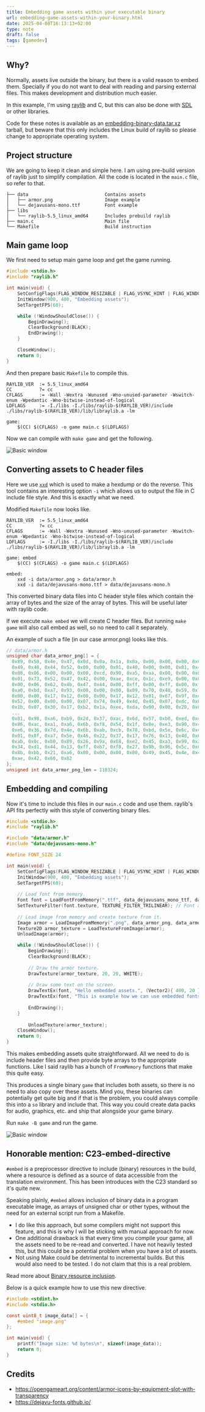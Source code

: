 ```yaml
---
title: Embedding game assets within your executable binary
url: embedding-game-assets-within-your-binary.html
date: 2025-04-08T16:13:13+02:00
type: note
draft: false
tags: [gamedev]
---
```


## Why?

Normally, assets live outside the binary, but there is a valid reason to embed
them. Specially if you do not want to deal with reading and parsing external
files. This makes development and distribution much easier.

In this example, I'm using [raylib](https://github.com/raysan5/raylib) and C,
but this can also be done with [SDL](https://github.com/libsdl-org/SDL) or
other libraries.

Code for these notes is available as an
[embedding-binary-data.tar.xz](/assets/notes/embedding-binary-data.tar.xz)
tarball, but beware that this only includes the Linux build of raylib so please
change to appropriate operating system.

## Project structure

We are going to keep it clean and simple here. I am using pre-build version of
raylib just to simplify compilation. All the code is located in the `main.c`
file, so refer to that.

```
├── data                            Contains assets
│   ├── armor.png                   Image example
│   └── dejavusans-mono.ttf         Font example
├── libs
│   └── raylib-5.5_linux_amd64      Includes prebuild raylib
├── main.c                          Main file
└── Makefile                        Build instruction
```

## Main game loop

We first need to setup main game loop and get the game running.

```c
#include <stdio.h>
#include "raylib.h"

int main(void) {
	SetConfigFlags(FLAG_WINDOW_RESIZABLE | FLAG_VSYNC_HINT | FLAG_WINDOW_HIGHDPI);
	InitWindow(900, 400, "Embedding assets");
	SetTargetFPS(60);

	while (!WindowShouldClose()) {
		BeginDrawing();
		ClearBackground(BLACK);
		EndDrawing();
	}

	CloseWindow();
	return 0;
}
```

And then prepare basic `Makefile` to compile this.

```make
RAYLIB_VER  := 5.5_linux_amd64
CC          ?= cc
CFLAGS      := -Wall -Wextra -Wunused -Wno-unused-parameter -Wswitch-enum -Wpedantic -Wno-bitwise-instead-of-logical
LDFLAGS     := -I./libs -I./libs/raylib-$(RAYLIB_VER)/include ./libs/raylib-$(RAYLIB_VER)/lib/libraylib.a -lm

game:
	$(CC) $(CFLAGS) -o game main.c $(LDFLAGS)
```

Now we can compile with `make game` and get the following.

![Basic window](/assets/notes/embedding-window.png)

## Converting assets to C header files

Here we use [`xxd`](https://linux.die.net/man/1/xxd) which is used to make a
hexdump or do the reverse. This tool contains an interesting option `-i` which
allows us to output the file in C include file style. And this is exactly what
we need.

Modified `Makefile` now looks like.

```make
RAYLIB_VER  := 5.5_linux_amd64
CC          ?= cc
CFLAGS      := -Wall -Wextra -Wunused -Wno-unused-parameter -Wswitch-enum -Wpedantic -Wno-bitwise-instead-of-logical
LDFLAGS     := -I./libs -I./libs/raylib-$(RAYLIB_VER)/include ./libs/raylib-$(RAYLIB_VER)/lib/libraylib.a -lm

game: embed
	$(CC) $(CFLAGS) -o game main.c $(LDFLAGS)

embed:
	xxd -i data/armor.png > data/armor.h
	xxd -i data/dejavusans-mono.ttf > data/dejavusans-mono.h
```

This converted binary data files into C header style files which contain the
array of bytes and the size of the array of bytes. This will be useful later
with raylib code.

If we execute `make embed` we will create C header files. But running `make
game` will also call embed as well, so no need to call it separately.

An example of such a file (in our case armor.png) looks like this.

```c
// data/armor.h
unsigned char data_armor_png[] = {
  0x89, 0x50, 0x4e, 0x47, 0x0d, 0x0a, 0x1a, 0x0a, 0x00, 0x00, 0x00, 0x0d,
  0x49, 0x48, 0x44, 0x52, 0x00, 0x00, 0x01, 0x40, 0x00, 0x00, 0x01, 0x40,
  0x08, 0x06, 0x00, 0x00, 0x00, 0xcd, 0x90, 0xa5, 0xaa, 0x00, 0x00, 0x00,
  0x01, 0x73, 0x52, 0x47, 0x42, 0x00, 0xae, 0xce, 0x1c, 0xe9, 0x00, 0x00,
  0x00, 0x06, 0x62, 0x4b, 0x47, 0x44, 0x00, 0xff, 0x00, 0xff, 0x00, 0xff,
  0xa0, 0xbd, 0xa7, 0x93, 0x00, 0x00, 0x00, 0x09, 0x70, 0x48, 0x59, 0x73,
  0x00, 0x00, 0x17, 0x12, 0x00, 0x00, 0x17, 0x12, 0x01, 0x67, 0x9f, 0xd2,
  0x52, 0x00, 0x00, 0x00, 0x07, 0x74, 0x49, 0x4d, 0x45, 0x07, 0xdc, 0x0c,
  0x1b, 0x07, 0x30, 0x17, 0xb2, 0x1a, 0xee, 0xda, 0x00, 0x00, 0x20, 0x00,
  ...
  0x81, 0x98, 0xa6, 0xb9, 0x2d, 0x37, 0xac, 0x6d, 0x57, 0xb0, 0xed, 0xea,
  0x86, 0xac, 0xa1, 0xa6, 0x6b, 0xf8, 0x54, 0x1f, 0x8e, 0xe3, 0x90, 0xcb,
  0xe6, 0x36, 0x7d, 0x4e, 0x6b, 0xab, 0xcb, 0x78, 0xbd, 0x5e, 0x6c, 0xc7,
  0x01, 0x8f, 0xa7, 0x5e, 0x46, 0x22, 0x37, 0x17, 0x76, 0x13, 0x4d, 0x6c,
  0xab, 0x0c, 0xb0, 0x89, 0x26, 0x9a, 0x68, 0xe2, 0x45, 0xa3, 0x99, 0x2b,
  0x34, 0xd1, 0x44, 0x13, 0xff, 0xb7, 0xf8, 0x27, 0x9b, 0x96, 0x5c, 0x0d,
  0x8b, 0xbb, 0x21, 0xa6, 0x00, 0x00, 0x00, 0x00, 0x49, 0x45, 0x4e, 0x44,
  0xae, 0x42, 0x60, 0x82
};
unsigned int data_armor_png_len = 118324;
```

## Embedding and compiling

Now it's time to include this files in our `main.c` code and use them. raylib's
API fits perfectly with this style of converting binary files.

```c
#include <stdio.h>
#include "raylib.h"

#include "data/armor.h"
#include "data/dejavusans-mono.h"

#define FONT_SIZE 24

int main(void) {
	SetConfigFlags(FLAG_WINDOW_RESIZABLE | FLAG_VSYNC_HINT | FLAG_WINDOW_HIGHDPI);
	InitWindow(900, 400, "Embedding assets");
	SetTargetFPS(60);
	
	// Load font from memory.
	Font font = LoadFontFromMemory(".ttf", data_dejavusans_mono_ttf, data_dejavusans_mono_ttf_len, FONT_SIZE, NULL, 0);
	SetTextureFilter(font.texture, TEXTURE_FILTER_TRILINEAR); // Font antialising.
	
	// Load image from memory and create texture from it.
	Image armor = LoadImageFromMemory(".png", data_armor_png, data_armor_png_len);
	Texture2D armor_texture = LoadTextureFromImage(armor);
	UnloadImage(armor);

	while (!WindowShouldClose()) {
		BeginDrawing();
		ClearBackground(BLACK);
		
		// Draw the armor texture.
		DrawTexture(armor_texture, 20, 20, WHITE);
		
		// Draw some text on the screen.
		DrawTextEx(font, "Hello embedded assets.", (Vector2){ 400, 20 }, FONT_SIZE, 0, WHITE);
		DrawTextEx(font, "This is example how we can use embedded fonts.", (Vector2){ 400, 50 }, FONT_SIZE - 4, 0, WHITE);
		
		EndDrawing();
	}
        
        UnloadTexture(armor_texture);
	CloseWindow();
	return 0;
}
```

This makes embedding assets quite straightforward. All we need to do is include
header files and then provide byte arrays to the appropriate functions. Like I
said raylib has a bunch of `FromMemory` functions that make this quite easy.

This produces a single binary `game` that includes both assets, so there is no
need to also copy over these assets. Mind you, these binaries can potentially
get quite big and if that is the problem, you could always compile this into a
`so` library and include that. This way you could create data packs for audio,
graphics, etc. and ship that alongside your game binary.

Run `make -B game` and run the game.

![Basic window](/assets/notes/embedding-assets.png)

## Honorable mention: C23-embed-directive

`#embed` is a preprocessor directive to include (binary) resources in the
build, where a resource is defined as a source of data accessible from the
translation environment. This has been introduces with the C23 standard so it's
quite new.

Speaking plainly, `#embed` allows inclusion of binary data in a program
executable image, as arrays of unsigned char or other types, without the need
for an external script run from a Makefile.

- I do like this approach, but some compilers might not support this feature,
  and this is why I will be sticking with manual approach for now.
- One additional drawback is that every time you compile your game, all the
  assets need to be re-read and converted. I have not heavily tested this, but
  this could be a potential problem when you have a lot of assets.
- Not using Make could be detrimental to incremental builds. But this would
  also need to be tested. I do not claim that this is a real problem.

Read more about [Binary resource
inclusion](https://en.cppreference.com/w/c/preprocessor/embed).

Below is a quick example how to use this new directive.

```c
#include <stdint.h>
#include <stdio.h>

const uint8_t image_data[] = {
    #embed "image.png"
};

int main(void) {
    printf("Image size: %d bytes\n", sizeof(image_data));
    return 0;
}
```

## Credits

- https://opengameart.org/content/armor-icons-by-equipment-slot-with-transparency
- https://dejavu-fonts.github.io/
